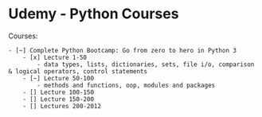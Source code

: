 # Udemy - Python Courses

Courses:

    - [~] Complete Python Bootcamp: Go from zero to hero in Python 3
        - [x] Lecture 1-50  
            - data types, lists, dictionaries, sets, file i/o, comparison & logical operators, control statements
        - [~] Lecture 50-100
            - methods and functions, oop, modules and packages
        - [] Lecture 100-150
        - [] Lecture 150-200
        - [] Lectures 200-2012